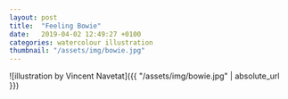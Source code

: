 ```yaml
---
layout: post
title:  "Feeling Bowie"
date:   2019-04-02 12:49:27 +0100
categories: watercolour illustration
thumbnail: "/assets/img/bowie.jpg"
---
```

![illustration by Vincent Navetat]({{ "/assets/img/bowie.jpg" | absolute_url }})
